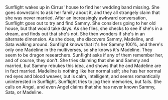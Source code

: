Sunflight wakes up in Cirrus' house to find her wedding band missing. She goes downstairs to ask her family about it, and they all strangely claim that she was never married. After an increasingly awkward conversation, Sunflight goes out to try and find Sammy. She considers going to her old house, but that would take days. As she flies, she checks to see if she's in a dream, and finds out that she's not. She then wonders if she's in an alternate dimension. As she does, she discovers Sammy, Madeline, and Sata walking around. Sunflight knows that it's her Sammy 100%, and there's only one Madeline in the multiverses, so she knows it's Madeline. They seem to be dragon researchers. Sunflight asks if any of them remember her, and of course, they don't. She tries claiming that she and Sammy and married, but Sammy rebukes this idea, and shows that he and Madeline are in fact married. Madeline is nothing like her normal self; she has her normal red eyes and blood weaver, but is calm, intelligent, and seems romantically uninterested in Sunflight. Sunflight tries to jog their memories, but fails. She calls on Angel, and even Angel claims that she has never known Sammy, Sata, or Madeline.